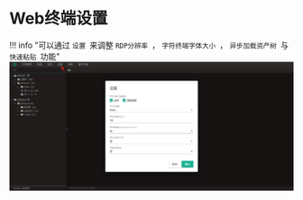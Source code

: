 # Web终端设置

!!! info "可以通过 `设置 `来调整 `RDP分辨率 `， `字符终端字体大小 `， `异步加载资产树 `与 `快速粘贴 `功能"
![分辨率设置](../../img/user_terminal_web-terminal_config_resolution.jpg)
